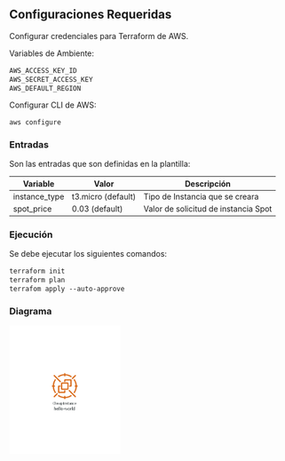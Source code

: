 ## Configuraciones Requeridas
Configurar credenciales para Terraform de AWS.

Variables de Ambiente:

```
AWS_ACCESS_KEY_ID
AWS_SECRET_ACCESS_KEY
AWS_DEFAULT_REGION
```
Configurar CLI de AWS:

```
aws configure
```

### Entradas
Son las entradas que son definidas en la plantilla:

| Variable | Valor | Descripción |
| -- | -- | -- |
| instance_type | t3.micro (default) | Tipo de Instancia que se creara |
| spot_price | 0.03 (default) | Valor de solicitud de instancia Spot |

### Ejecución
Se debe ejecutar los siguientes comandos:
```
terraform init
terraform plan
terrafom apply --auto-approve
```
### Diagrama

<img src="./assets/hello-world.png" width="200"/>

